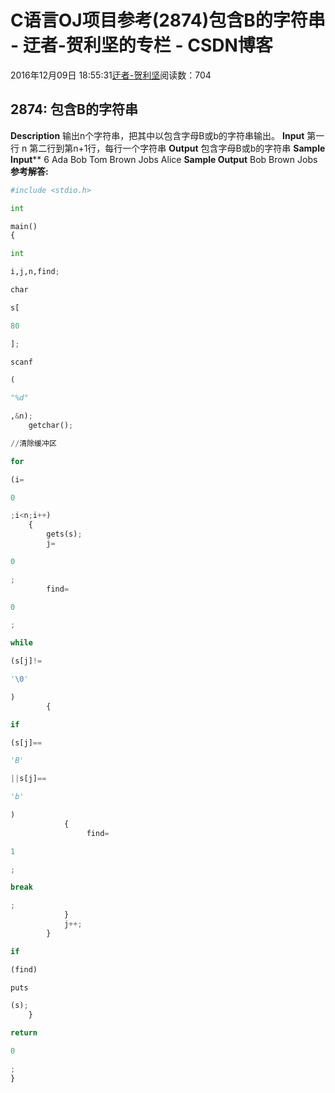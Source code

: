 
# C语言OJ项目参考(2874)包含B的字符串 - 迂者-贺利坚的专栏 - CSDN博客

2016年12月09日 18:55:31[迂者-贺利坚](https://me.csdn.net/sxhelijian)阅读数：704



## 2874: 包含B的字符串
**Description**
输出n个字符串，把其中以包含字母B或b的字符串输出。
**Input**
第一行 n
第二行到第n+1行，每行一个字符串
**Output**
包含字母B或b的字符串
**Sample Input****
6
Ada
Bob
Tom
Brown
Jobs
Alice
**Sample Output**
Bob
Brown
Jobs
**参考解答:**
```python
#include <stdio.h>
```
```python
int
```
```python
main()
{
```
```python
int
```
```python
i,j,n,find;
```
```python
char
```
```python
s[
```
```python
80
```
```python
];
```
```python
scanf
```
```python
(
```
```python
"%d"
```
```python
,&n);
    getchar();
```
```python
//清除缓冲区
```
```python
for
```
```python
(i=
```
```python
0
```
```python
;i<n;i++)
    {
        gets(s);
        j=
```
```python
0
```
```python
;
        find=
```
```python
0
```
```python
;
```
```python
while
```
```python
(s[j]!=
```
```python
'\0'
```
```python
)
        {
```
```python
if
```
```python
(s[j]==
```
```python
'B'
```
```python
||s[j]==
```
```python
'b'
```
```python
)
            {
                 find=
```
```python
1
```
```python
;
```
```python
break
```
```python
;
            }
            j++;
        }
```
```python
if
```
```python
(find)
```
```python
puts
```
```python
(s);
    }
```
```python
return
```
```python
0
```
```python
;
}
```

